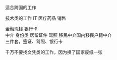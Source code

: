 

适合跨国的工作  

技术类的工作  IT 医疗药品  销售  


金融洗钱  银行卡  
中介 身份类 居留证件  驾照
移民中介国内移民户籍中介  
三件套，签证、驾照、银行卡


千万不要找文凭类的工作，因为换了国家废纸一张